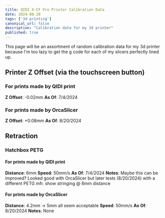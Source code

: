```yaml
---
title: QIDI X-CF Pro Printer Calibration Data
date: 2024-08-20
tags: ['3d printing']
canonical_url: false
description: "Calibration data for my 3d printer"
published: true
---
```


This page will be an assortment of random calibration data for my 3d printer because I'm too lazy to get the g code for each of my slicers perfectly lined up.

## Printer Z Offset (via the touchscreen button)

### For prints made by QIDI print

**Z Offset**: -0.02mm
**As Of**: 7/4/2024

### For prints made by OrcaSlicer

**Z Offset**: +0.08mm
**As Of**: 8/20/2024

## Retraction

### Hatchbox PETG

#### For prints made by QIDI print

**Distance**: 6mm
**Speed**: 50mm/s
**As Of**: 7/4/2024
**Notes**: Maybe this can be improved? Looked good with OrcaSlicer but later tests (8/20/2024) with a different PETG mfr. show stringing @ 6mm distance

#### For prints made by OrcaSlicer

**Distance**: 4.2mm -> 5mm all seem acceptable
**Speed**: 50mm/s
**As Of**: 8/20/2024
**Notes**: None